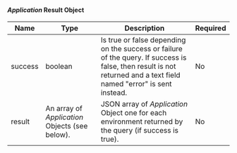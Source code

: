 <!-- markdownlint-disable MD041 -->

#### _Application_ Result Object

| Name    | Type                                           | Description                                                                                                                                                         | Required |
|---------|------------------------------------------------|---------------------------------------------------------------------------------------------------------------------------------------------------------------------|----------|
| success | boolean                                        | Is true or false depending on the success or failure of the query. If success is false, then result is not returned and a text field named "error" is sent instead. | No       |
| result  | An array of _Application_ Objects (see below). | JSON  array of _Application_ Object one for each environment returned by the query (if success is true).                                                            | No       |
